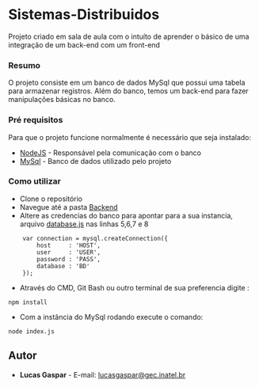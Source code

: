 # Sistemas-Distribuidos

Projeto criado em sala de aula com o intuíto de aprender o básico de uma integração de um back-end com um front-end

### Resumo

O projeto consiste em um banco de dados MySql que possui uma tabela para armazenar registros. Além do banco, temos um back-end para fazer manipulações básicas no banco.

### Pré requisitos

Para que o projeto funcione normalmente é necessário que seja instalado:
* [NodeJS](https://nodejs.org/en/)    - Responsável pela comunicação com o banco
* [MySql](https://www.mysql.com/)     - Banco de dados utilizado pelo projeto

### Como utilizar
* Clone o repositório
* Navegue até a pasta [Backend](Backend)
* Altere as credencias do banco para apontar para a sua instancia, arquivo [database.js](Backend/database.js) nas linhas 5,6,7 e 8 
```
    var connection = mysql.createConnection({
        host     : 'HOST',
        user     : 'USER',
        password : 'PASS',
        database : 'BD'
    });
```
* Através do CMD, Git Bash ou outro terminal de sua preferencia digite : 
``` 
npm install 
```

* Com a instância do MySql rodando execute o comando:
```
node index.js
```

## Autor

* **Lucas Gaspar** - E-mail: lucasgaspar@gec.inatel.br
